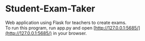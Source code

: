 # Student-Exam-Taker
Web application using Flask for teachers to create exams.  
To run this program, run app.py and open [http://127.0.0.1:5685/](http://127.0.0.1:5685/) in your browser.
